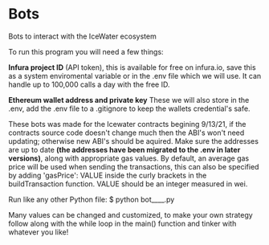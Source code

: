 # Bots
Bots to interact with the IceWater ecosystem

To run this program you will need a few things:

**Infura project ID** (API token), this is available for free on infura.io, save this as a system enviromental variable or in the .env file which we will use. It can handle up to 100,000 calls a day with the free ID.

**Ethereum wallet address and private key** These we will also store in the .env, add the .env file to a .gitignore to keep the wallets credential's safe.

These bots was made for the Icewater contracts begining 9/13/21, if the contracts source code doesn't change much then the ABI's won't need updating; otherwise new ABI's should be aquired. Make sure the addresses are up to date **(the addresses have been migrated to the .env in later versions)**, along with appropriate gas values. By default, an average gas price will be used when sending the transactions, this can also be specified by adding 'gasPrice': VALUE inside the curly brackets in the buildTransaction function. VALUE should be an integer measured in wei. 

Run like any other Python file: 
$ python bot____.py

Many values can be changed and customized, to make your own strategy follow along with the while loop in the main() function and tinker with whatever you like!
